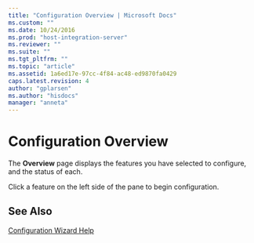 ```yaml
---
title: "Configuration Overview | Microsoft Docs"
ms.custom: ""
ms.date: 10/24/2016
ms.prod: "host-integration-server"
ms.reviewer: ""
ms.suite: ""
ms.tgt_pltfrm: ""
ms.topic: "article"
ms.assetid: 1a6ed17e-97cc-4f84-ac48-ed9870fa0429
caps.latest.revision: 4
author: "gplarsen"
ms.author: "hisdocs"
manager: "anneta"
---
```

# Configuration Overview
The **Overview** page displays the features you have selected to configure, and the status of each.  
  
 Click a feature on the left side of the pane to begin configuration.  
  
## See Also  
 [Configuration Wizard Help](../install-and-config-guides/configuration-wizard-help2.md)